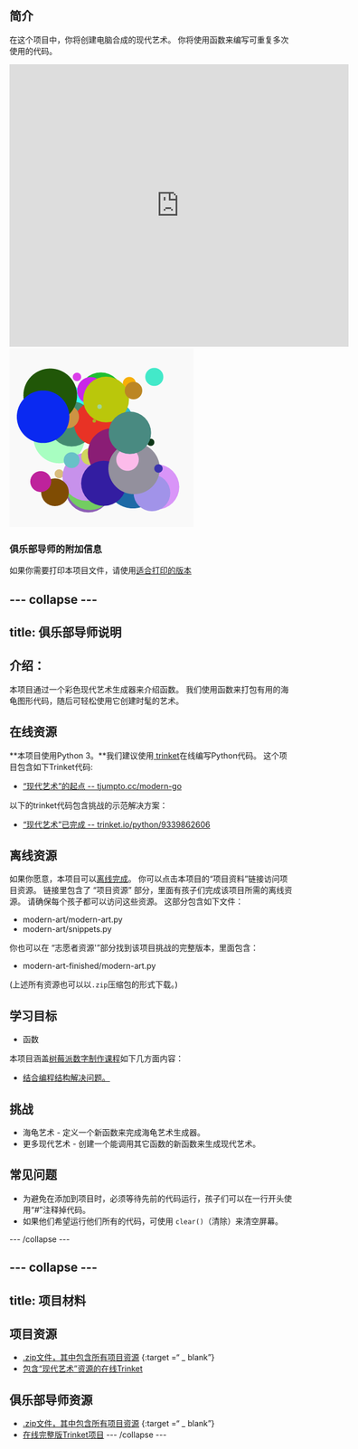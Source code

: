 ## 简介

在这个项目中，你将创建电脑合成的现代艺术。 你将使用函数来编写可重复多次使用的代码。

<div class="trinket">
  <iframe src="https://trinket.io/embed/python/47bbc2fc2b?outputOnly=true&start=result" width="600" height="500" frameborder="0" marginwidth="0" marginheight="0" allowfullscreen>
  </iframe>
  <img src="images/modern-finished.png">
</div>

### 俱乐部导师的附加信息

如果你需要打印本项目文件，请使用[适合打印的版本](https://projects.raspberrypi.org/en/projects/modern-art/print)

## \--- collapse \---

## title: 俱乐部导师说明

## 介绍：

本项目通过一个彩色现代艺术生成器来介绍函数。 我们使用函数来打包有用的海龟图形代码，随后可轻松使用它创建时髦的艺术。

## 在线资源

**本项目使用Python 3。**我们建议使用[ trinket](https://trinket.io/)在线编写Python代码。 这个项目包含如下Trinket代码:

* [“现代艺术”的起点 -- tjumpto.cc/modern-go](http://jumpto.cc/modern-go)

以下的trinket代码包含挑战的示范解决方案：

* [“现代艺术”已完成 -- trinket.io/python/9339862606](https://rpf.io/modern-finished)

## 离线资源

如果你愿意，本项目可以[离线完成](https://www.codeclubprojects.org/en-GB/resources/python-working-offline/)。 你可以点击本项目的“项目资料”链接访问项目资源。 链接里包含了 “项目资源” 部分，里面有孩子们完成该项目所需的离线资源。 请确保每个孩子都可以访问这些资源。 这部分包含如下文件：

* modern-art/modern-art.py
* modern-art/snippets.py

你也可以在 “志愿者资源'”部分找到该项目挑战的完整版本，里面包含：

* modern-art-finished/modern-art.py

(上述所有资源也可以以`.zip`压缩包的形式下载。)

## 学习目标

* 函数

本项目涵盖[树莓派数字制作课程](http://rpf.io/curriculum)如下几方面内容：

* [结合编程结构解决问题。](https://www.raspberrypi.org/curriculum/programming/builder)

## 挑战

* 海龟艺术 - 定义一个新函数来完成海龟艺术生成器。
* 更多现代艺术 - 创建一个能调用其它函数的新函数来生成现代艺术。

## 常见问题

* 为避免在添加到项目时，必须等待先前的代码运行，孩子们可以在一行开头使用“#”注释掉代码。
* 如果他们希望运行他们所有的代码，可使用 `clear()`（清除）来清空屏幕。 

\--- /collapse \---

## \--- collapse \---

## title: 项目材料

## 项目资源

* [.zip文件，其中包含所有项目资源](http://rpf.io/p/en/modern-art-go) {:target =“ _ blank”}
* [包含“现代艺术”资源的在线Trinket](http://jumpto.cc/modern-go)

## 俱乐部导师资源

* [.zip文件，其中包含所有项目资源](http://rpf.io/p/en/modern-art-get) {:target =“ _ blank”}
* [在线完整版Trinket项目](https://trinket.io/python/47bbc2fc2b) \--- /collapse \---